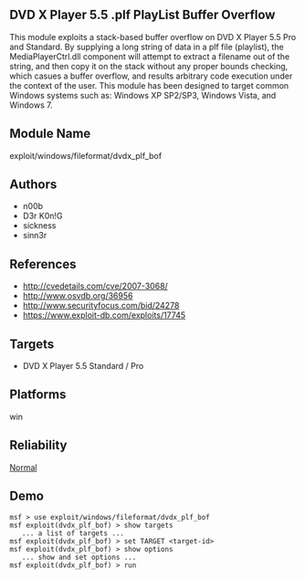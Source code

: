 ## DVD X Player 5.5 .plf PlayList Buffer Overflow

This module exploits a stack-based buffer overflow on DVD X 
Player 5.5 Pro and Standard. By supplying a long string of 
data in a plf file (playlist), the MediaPlayerCtrl.dll 
component will attempt to extract a filename out of the 
string, and then copy it on the stack without any proper 
bounds checking, which casues a buffer overflow, and results 
arbitrary code execution under the context of the user. This 
module has been designed to target common Windows systems 
such as: Windows XP SP2/SP3, Windows Vista, and Windows 7.


## Module Name
exploit/windows/fileformat/dvdx_plf_bof

## Authors
* n00b
* D3r K0n!G
* sickness
* sinn3r


## References
* http://cvedetails.com/cve/2007-3068/
* http://www.osvdb.org/36956
* http://www.securityfocus.com/bid/24278
* https://www.exploit-db.com/exploits/17745



## Targets
* DVD X Player 5.5 Standard / Pro


## Platforms
win

## Reliability
[Normal](https://github.com/rapid7/metasploit-framework/wiki/Exploit-Ranking)

## Demo

```
msf > use exploit/windows/fileformat/dvdx_plf_bof
msf exploit(dvdx_plf_bof) > show targets
   ... a list of targets ...
msf exploit(dvdx_plf_bof) > set TARGET <target-id>
msf exploit(dvdx_plf_bof) > show options
   ... show and set options ...
msf exploit(dvdx_plf_bof) > run
```
    
    